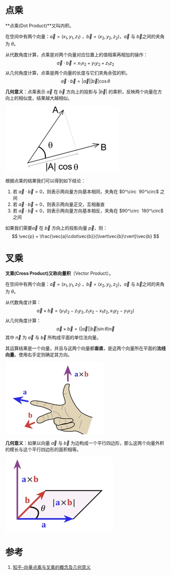 # 点乘

**点乘(Dot Product)**又叫内积。

在空间中有两个向量：$\vec{a}=(x_1,y_1,z_1)$ ，$\vec{b}=(x_2,y_2,z_2)$，$\vec{a}$ 与 $\vec{b}$之间的夹角为 $\theta$。

从代数角度计算，点乘是对两个向量对应位置上的值相乘再相加的操作：
$$
\vec{a}\cdot\vec{b}=x_1x_2+y_1y_2+z_1z_2
$$
从几何角度计算，点乘是两个向量的长度与它们夹角余弦的积。
$$
\vec{a}\cdot\vec{b}=\lvert\vec{a}\rvert \lvert\vec{b}\rvert \cos\theta
$$

**几何意义**：点乘表示 $\vec{a}$ 在 $\vec{b}$ 方向上的投影与 $\lvert\vec{b}\rvert$ 的乘积，反映两个向量在方向上的相似度，结果越大越相似。

<img src="向量点乘与叉乘.assets/image-20220724101142141.png" alt="image-20220724101142141" style="zoom:50%;" />



根据点乘的结果我们可以得到如下结论：

1. 若 $\vec{a}\cdot\vec{b} > 0$，则表示两向量方向基本相同，夹角在 $0^\circ $~$90^\circ$  之间
2. 若 $\vec{a}\cdot\vec{b} = 0$，则表示两向量正交，互相垂直
3. 若 $\vec{a}\cdot\vec{b} < 0$，则表示两向量方向基本相反，夹角在 $90^\circ $~$180^\circ$ 之间

如果我们需要$\vec{a}$ 在 $\vec{b}$ 方向上的投影向量 $\vec{p}$，则：
$$
\vec{p} = \frac{\vec{a}\cdot\vec{b}}{\lvert\vec{b}\rvert}\vec{b}
$$

# 叉乘

**叉乘(Cross Product)**又称**向量积**（Vector Product）。

在空间中有两个向量：$\vec{a}=(x_1,y_1,z_1)$ ，$\vec{b}=(x_2,y_2,z_2)$，$\vec{a}$ 与 $\vec{b}$之间的夹角为 $\theta$。

从代数角度计算：
$$
\vec{a}\times\vec{b} = (y_1z_2 - z_1y_2, z_1x_2-x_1z_2, x_1y_2-y_1x_2)
$$
从几何角度计算：
$$
\vec{a}\times\vec{b} = (\lvert\vec{a}\rvert \lvert\vec{b}\rvert \sin\theta) \vec{n}
$$
其中 $\vec{n}$ 为 $\vec{a}$ 与 $\vec{b}$ 所构成平面的单位法向量。

其运算结果是一个向量，并且与这两个向量都**垂直**，是这两个向量所在平面的**法线向量**。使用右手定则确定其方向。

<img src="向量点乘与叉乘.assets/image-20220724104532960.png" alt="image-20220724104532960" style="zoom:50%;" />



**几何意义**：如果以向量 $\vec{a}$ 与 $\vec{b}$ 为边构成一个平行四边形，那么这两个向量外积的模长与这个平行四边形的面积相等。

<img src="向量点乘与叉乘.assets/image-20220724105942365.png" alt="image-20220724105942365" style="zoom: 33%;" />





# 参考

1. [知乎-向量点乘与叉乘的概念及几何意义](https://zhuanlan.zhihu.com/p/359975221)

